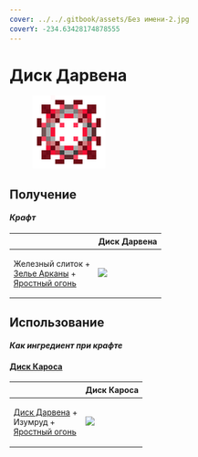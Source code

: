 ```yaml
---
cover: ../../.gitbook/assets/Без имени-2.jpg
coverY: -234.63428174878555
---
```


# Диск Дарвена

<figure><img src="../../.gitbook/assets/darven_disk_128.png" alt=""><figcaption></figcaption></figure>

## Получение

#### _Крафт_

| ㅤ                                                                                                                           |  Диск Дарвена                               |
| --------------------------------------------------------------------------------------------------------------------------- | ------------------------------------------- |
| <p>Железный слиток +<br><a href="weak_arcana_potion.md">Зелье Арканы</a> +<br><a href="fury_fire.md">Яростный огонь</a></p> | ![](../../.gitbook/assets/darven\_disk.png) |

## Использование

#### _Как ингредиент при крафте_

#### [Диск Кароса](karos_disk.md)

| ㅤ                                                                                                            |  Диск Кароса                               |
| ------------------------------------------------------------------------------------------------------------ | ------------------------------------------ |
| <p><a href="darven_disk.md">Диск Дарвена</a> +<br>Изумруд +<br><a href="fury_fire.md">Яростный огонь</a></p> | ![](../../.gitbook/assets/karos\_disk.png) |

